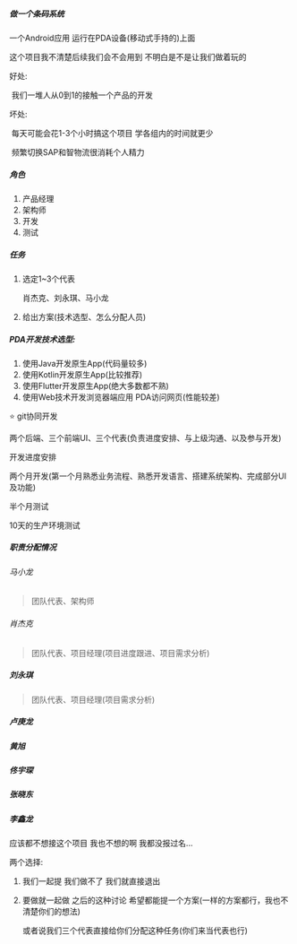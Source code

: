 ##### 做一个条码系统

一个Android应用  运行在PDA设备(移动式手持的)上面

这个项目我不清楚后续我们会不会用到  不明白是不是让我们做着玩的

好处:

​	我们一堆人从0到1的接触一个产品的开发

坏处:

​	每天可能会花1-3个小时搞这个项目  学各组内的时间就更少

​	频繁切换SAP和智物流很消耗个人精力  



##### 角色

1. 产品经理
2. 架构师
3. 开发
4. 测试





##### 任务

1. 选定1~3个代表

    肖杰克、刘永琪、马小龙

2. 给出方案(技术选型、怎么分配人员)

##### PDA开发技术选型:

1. 使用Java开发原生App(代码量较多)
2. 使用Kotlin开发原生App(比较推荐)
3. 使用Flutter开发原生App(绝大多数都不熟)
4. 使用Web技术开发浏览器端应用 PDA访问网页(性能较差)



:star: git协同开发

两个后端、三个前端UI、三个代表(负责进度安排、与上级沟通、以及参与开发)



开发进度安排

两个月开发(第一个月熟悉业务流程、熟悉开发语言、搭建系统架构、完成部分UI及功能)

半个月测试

10天的生产环境测试





##### 职责分配情况

###### 马小龙

> 团队代表、架构师

###### 肖杰克

> 团队代表、项目经理(项目进度跟进、项目需求分析)

##### 刘永琪

> 团队代表、项目经理(项目需求分析)

##### 卢庚龙

> 

##### 黄旭

> 

##### 佟宇琛

> 

##### 张晓东

> 

##### 李鑫龙

> 





应该都不想接这个项目 我也不想的啊 我都没报过名...

两个选择:

1. 我们一起提 我们做不了 我们就直接退出

2. 要做就一起做 之后的这种讨论 希望都能提一个方案(一样的方案都行，我也不清楚你们的想法)

    或者说我们三个代表直接给你们分配这种任务(你们来当代表也行)

   

